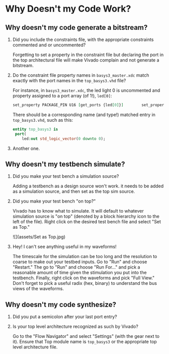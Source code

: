 # Why Doesn't my Code Work?

## Why doesn't my code generate a bitstream?

1. Did you include the constraints file, with the appropriate constraints commented and or uncommented?

   Forgetting to set a property in the constraint file but declaring the port in the top architectural file will make Vivado complain and not generate a bitstream.

2. Do the constraint file property names in `basys3_master.xdc` match exactly with the port names in the `top_basys3.vhd` file?

   For instance, in `basys3_master.xdc`, the led light 0 is uncommented and property assigned to a port array (of 1!), `led[0]`:

   ```vhdl
   set_property PACKAGE_PIN U16 [get_ports {led[0]}]		set_property IOSTANDARD LVCMOS33 [get_ports {led[0]}]
   ```

   There should be a corresponding name (and type!) matched entry in `top_basys3.vhd`, such as this:

   ```vhdl
   entity top_basys3 is
   	port(
   	   led:out std_logic_vector(0 downto 0);
   ```

3. Another one.

## Why doesn't my testbench simulate?

1. Did you make your test bench a simulation source?

   Adding a testbench as a design source won't work.  it needs to be added as a simulation source, and then set as the top sim source.

2. Did you make your test bench "on top?"  

   Vivado has to know what to simulate.  It will default to whatever simulation source is "on top" (denoted by a block hierarchy icon to the left of the file).  Right click on the desired test bench file and select "Set as Top."

   ![](assets/Set as Top.jpg) 

3. Hey!  I can't see anything useful in my waveforms!

   The timescale for the simulation can be too long and the resolution to coarse to make out your testbed inputs.  Go to "Run" and choose "Restart."  The go to "Run" and choose "Run For..." and pick a reasonable amount of time given the stimulation you put into the testbench.  Finally, right click on the waveforms and pick "Full View."  Don't forget to pick a useful radix (hex, binary) to understand the bus views of the waveforms. 

## Why doesn't my code synthesize?

1. Did you put a semicolon after your last port entry?

2. Is your top level architecture recognized as such by Vivado?

   Go to the "Flow Navigator" and select "Settings" (with the gear next to it).  Ensure that Top module name is `top_basys3` or the appropriate top level architecture file.

